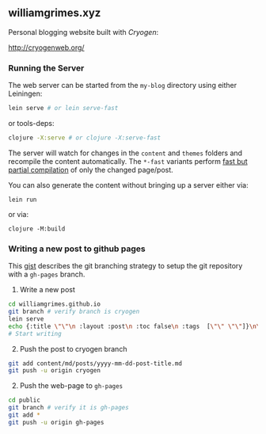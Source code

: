 ## williamgrimes.xyz

Personal blogging website built with *Cryogen*:

http://cryogenweb.org/

### Running the Server

The web server can be started from the `my-blog` directory using either Leiningen:

```bash
lein serve # or lein serve-fast
```

or tools-deps:

```bash
clojure -X:serve # or clojure -X:serve-fast
```

The server will watch for changes in the `content` and `themes` folders and recompile the content automatically. The `*-fast` variants perform [fast but partial compilation](https://cryogenweb.org/docs/fast-compilation.html) of only the changed page/post.

You can also generate the content without bringing up a server either via:

```
lein run
```

or via:

```
clojure -M:build
```

### Writing a new post to github pages

This [gist](https://gist.github.com/chrisjacob/825950/133aae5c3fd6e49cb145c7a59c6fb098db4013c4) describes the git branching strategy to setup the git repository with a `gh-pages` branch.

1. Write a new post
``` bash
cd williamgrimes.github.io
git branch # verify branch is cryogen
lein serve
echo {:title \"\"\n :layout :post\n :toc false\n :tags  [\"\" \"\"]}\n\n# Title > content/md/posts/yyyy-mm-dd-post-title.md
# Start writing
```

2. Push the post to cryogen branch
``` bash
git add content/md/posts/yyyy-mm-dd-post-title.md
git push -u origin cryogen
```

2. Push the web-page to `gh-pages`
``` bash
cd public
git branch # verify it is gh-pages
git add *
git push -u origin gh-pages
```

